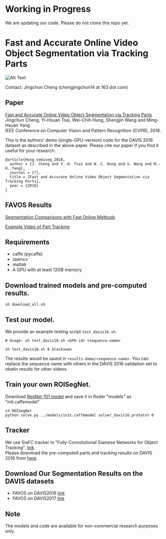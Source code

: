 # Working in Progress

We are updating our code. Please do not clone this repo yet.


# Fast and Accurate Online Video Object Segmentation via Tracking Parts

![Alt Text](https://github.com/JingchunCheng/FAVOS/blob/master/figures/framework.png) 

Contact: Jingchun Cheng (chengjingchun14 at 163 dot com)

## Paper
[Fast and Accurate Online Video Object Segmentation via Tracking Parts]() <br />
Jingchun Cheng, Yi-Hsuan Tsai, Wei-Chih Hung, Shengjin Wang and Ming-Hsuan Yang <br />
IEEE Conference on Computer Vision and Pattern Recognition (CVPR), 2018.

This is the authors' demo (single-GPU-version) code for the DAVIS 2016 dataset as described in the above paper. Please cite our paper if you find it useful for your research.

```
@article{Hung_semiseg_2018,
  author = {J. Cheng and Y.-H. Tsai and W.-C. Hung and S. Wang and M.-H. Yang},
  journal = {?},
  title = {Fast and Accurate Online Video Object Segmentation via Tracking Parts},
  year = {2018}
}
```

## FAVOS Results
[Segmentation Comparisons with Fast Online Methods](https://www.dropbox.com/s/l95ozepuohie7x4/DAVIS16_segmentation_comparison_methods_with_strong_applicability.avi?dl=0)

[Example Video of Part Tracking](https://www.dropbox.com/s/3yszhdjz6klpmzr/Illustration_part_tracking.avi?dl=0)


## Requirements
* caffe (pycaffe)
* opencv
* matlab
* A GPU with at least 12GB memory

## Download trained models and pre-computed results. <br />
```
sh download_all.sh
```

## Test our model. <br/>
We provide an example testing script `test_davis16.sh`. <br/>
```
# Usage: sh test_davis16.sh <GPU-id> <sequence-name>

sh test_davis16.sh 0 blackswan
```
The results would be saved in `results-demo/<sequence-name>`.
You can replace the sequence name with others in the DAVIS 2016 validation set to obatin results for other videos. <br/>


## Train your own ROISegNet. <br/>
Download [ResNet-101 model](https://github.com/KaimingHe/deep-residual-networks) and save it in floder "models" as "init.caffemodel" <br/>
```
cd ROISegNet
python solve.py ../models/init.caffemodel solver_davis16.prototxt 0
```

## Tracker
We use SiaFC tracker in "Fully-Convolutional Siamese Networks for Object Tracking". [link](https://github.com/bertinetto/siamese-fc) <br/>
Please download the pre-computed parts and tracking results on DAVIS 2016 from [here](https://www.dropbox.com/s/pkqlzlhwun4qwuu/parts_DAVIS2016.tar?dl=0). <br/>

## Download Our Segmentation Results on the DAVIS datasets
* FAVOS on DAVIS2016 [link](https://www.dropbox.com/s/9zwob31bz91u75h/favos.tar?dl=0)
* FAVOS on DAVIS2017 [link](https://www.dropbox.com/s/8gtcgf27qdhzyqu/favos_2017.tar?dl=0)


## Note
The models and code are available for non-commercial research purposes only.

